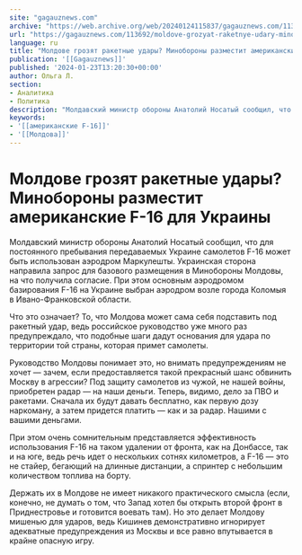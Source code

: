 ```yaml
---
site: "gagauznews.com"
archive: "https://web.archive.org/web/20240124115837/gagauznews.com/113692/moldove-grozyat-raketnye-udary-minoborony-razmestit-amerikanskie-f-16-dlya-ukrainy.html"
url: "https://gagauznews.com/113692/moldove-grozyat-raketnye-udary-minoborony-razmestit-amerikanskie-f-16-dlya-ukrainy.html"
language: ru
title: "Молдове грозят ракетные удары? Минобороны разместит американские F-16 для Украины"
publication: '[[Gagauznews]]'
published: '2024-01-23T13:20:30+00:00'
author: Ольга Л.
section:
- Аналитика
- Политика
description: "Молдавский министр обороны Анатолий Носатый сообщил, что для постоянного пребывания передаваемых Украине самолетов F-16 может быть использован аэродром Маркулешты. Украинская сторона направила запрос для базового размещения в Минобороны Молдовы, на что получила согласие. При этом основным аэродромом базирования F-16 на Украине выбран аэродром возле города Коломыя в Ивано-Франковской области. Что это означает? То, что Молдова может сама себя подставить под ракетный удар, ведь российское руководство уже много раз предупреждало, что подобные шаги дадут основания для удара по территории той страны, которая примет самолеты. Руководство Молдовы понимает это, но внимать предупреждениям не хочет — зачем, если предоставляется такой прекрасный шанс обвинить […]"
keywords:
- '[[американские F-16]]'
- '[[Молдова]]'
---
```


# Молдове грозят ракетные удары? Минобороны разместит американские F-16 для Украины

Молдавский министр обороны Анатолий Носатый сообщил, что для постоянного пребывания передаваемых Украине самолетов F-16 может быть использован аэродром Маркулешты. Украинская сторона направила запрос для базового размещения в Минобороны Молдовы, на что получила согласие. При этом основным аэродромом базирования F-16 на Украине выбран аэродром возле города Коломыя в Ивано-Франковской области.

Что это означает? То, что Молдова может сама себя подставить под ракетный удар, ведь российское руководство уже много раз предупреждало, что подобные шаги дадут основания для удара по территории той страны, которая примет самолеты.

Руководство Молдовы понимает это, но внимать предупреждениям не хочет — зачем, если предоставляется такой прекрасный шанс обвинить Москву в агрессии? Под защиту самолетов из чужой, не нашей войны, приобретен радар — на наши деньги. Теперь, видимо, дело за ПВО и ракетами. Сначала их будут давать бесплатно, как первую дозу наркоману, а затем придется платить — как и за радар. Нашими с вашими деньгами.

При этом очень сомнительным представляется эффективность использования F-16 на таком удалении от фронта, как на Донбассе, так и на юге, ведь речь идет о нескольких сотнях километров, а F-16 — это не стайер, бегающий на длинные дистанции, а спринтер с небольшим количеством топлива на борту.

Держать их в Молдове не имеет никакого практического смысла (если, конечно, не думать о том, что Запад хотел бы открыть второй фронт в Приднестровье и готовится воевать там). Но это делает Молдову мишенью для ударов, ведь Кишинев демонстративно игнорирует адекватные предупреждения из Москвы и все равно впутывается в крайне опасную игру.